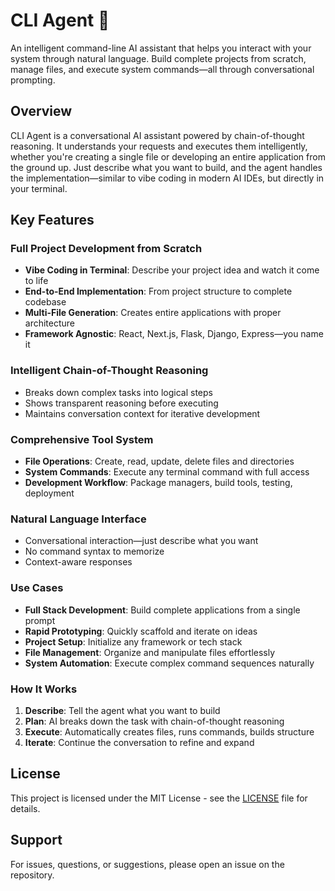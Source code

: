 # CLI Agent 🤖

An intelligent command-line AI assistant that helps you interact with your system through natural language. Build complete projects from scratch, manage files, and execute system commands—all through conversational prompting.

## Overview

CLI Agent is a conversational AI assistant powered by chain-of-thought reasoning. It understands your requests and executes them intelligently, whether you're creating a single file or developing an entire application from the ground up. Just describe what you want to build, and the agent handles the implementation—similar to vibe coding in modern AI IDEs, but directly in your terminal.

## Key Features

### Full Project Development from Scratch
- **Vibe Coding in Terminal**: Describe your project idea and watch it come to life
- **End-to-End Implementation**: From project structure to complete codebase
- **Multi-File Generation**: Creates entire applications with proper architecture
- **Framework Agnostic**: React, Next.js, Flask, Django, Express—you name it

### Intelligent Chain-of-Thought Reasoning
- Breaks down complex tasks into logical steps
- Shows transparent reasoning before executing
- Maintains conversation context for iterative development

### Comprehensive Tool System
- **File Operations**: Create, read, update, delete files and directories
- **System Commands**: Execute any terminal command with full access
- **Development Workflow**: Package managers, build tools, testing, deployment

### Natural Language Interface
- Conversational interaction—just describe what you want
- No command syntax to memorize
- Context-aware responses

### Use Cases

- **Full Stack Development**: Build complete applications from a single prompt
- **Rapid Prototyping**: Quickly scaffold and iterate on ideas
- **Project Setup**: Initialize any framework or tech stack
- **File Management**: Organize and manipulate files effortlessly
- **System Automation**: Execute complex command sequences naturally

### How It Works

1. **Describe**: Tell the agent what you want to build
2. **Plan**: AI breaks down the task with chain-of-thought reasoning
3. **Execute**: Automatically creates files, runs commands, builds structure
4. **Iterate**: Continue the conversation to refine and expand

## License
This project is licensed under the MIT License - see the [LICENSE](LICENSE) file for details.

## Support

For issues, questions, or suggestions, please open an issue on the repository.
